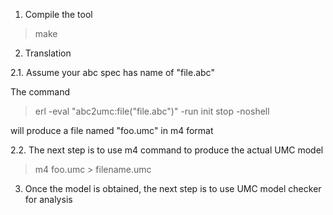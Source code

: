 1. Compile the tool

> make

2. Translation

2.1. Assume your abc spec has name of "file.abc"

The command

> erl -eval "abc2umc:file(\"file.abc\")" -run init stop -noshell

will produce a file named "foo.umc" in m4 format

2.2. The next step is to use m4 command to produce the actual UMC model

> m4 foo.umc > filename.umc

3. Once the model is obtained, the next step is to use UMC model checker for analysis
